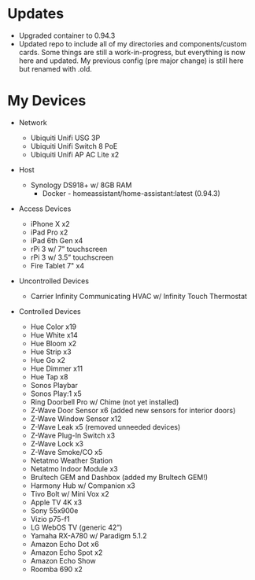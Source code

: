 # Updates
- Upgraded container to 0.94.3
- Updated repo to include all of my directories and components/custom cards.  Some things are still a work-in-progress, but everything is now here and updated.  My previous config (pre major change) is still here but renamed with .old.

# My Devices

- Network
  - Ubiquiti Unifi USG 3P
  - Ubiquiti Unifi Switch 8 PoE
  - Ubiquiti Unifi AP AC Lite x2
  
- Host

  - Synology DS918+ w/ 8GB RAM
    - Docker - homeassistant/home-assistant:latest (0.94.3)
  
- Access Devices

  - iPhone X x2
  - iPad Pro x2
  - iPad 6th Gen x4
  - rPi 3 w/ 7” touchscreen
  - rPi 3 w/ 3.5” touchscreen
  - Fire Tablet 7" x4
  
- Uncontrolled Devices

  - Carrier Infinity Communicating HVAC w/ Infinity Touch Thermostat
  
- Controlled Devices

  - Hue Color x19
  - Hue White x14
  - Hue Bloom x2
  - Hue Strip x3
  - Hue Go x2
  - Hue Dimmer x11
  - Hue Tap x8
  - Sonos Playbar
  - Sonos Play:1 x5
  - Ring Doorbell Pro w/ Chime (not yet installed)
  - Z-Wave Door Sensor x6 (added new sensors for interior doors)
  - Z-Wave Window Sensor x12
  - Z-Wave Leak x5 (removed unneeded devices)
  - Z-Wave Plug-In Switch x3
  - Z-Wave Lock x3
  - Z-Wave Smoke/CO x5
  - Netatmo Weather Station
  - Netatmo Indoor Module x3
  - Brultech GEM and Dashbox (added my Brultech GEM!)
  - Harmony Hub w/ Companion x3
  - Tivo Bolt w/ Mini Vox x2
  - Apple TV 4K x3
  - Sony 55x900e
  - Vizio p75-f1
  - LG WebOS TV (generic 42”)
  - Yamaha RX-A780 w/ Paradigm 5.1.2
  - Amazon Echo Dot x6
  - Amazon Echo Spot x2
  - Amazon Echo Show
  - Roomba 690 x2
